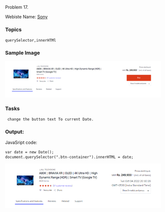 Problem 17.

Webiste Name: [Sony](https://www.sony.co.in/)

### Topics

    querySelector,innerHTMl

### Sample Image

![pic1](./images/pic1.png)

### Tasks

     change the button text To current Date.

### Output:

JavaSript code:

    var date = new Date();
    document.querySelector(".btn-container").innerHTML = date;

![pic2](./images/pic2.png)
